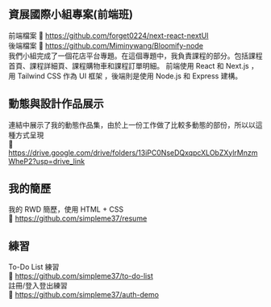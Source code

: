 ## 資展國際小組專案(前端班)
前端檔案 :link: https://github.com/forget0224/next-react-nextUI<br>
後端檔案 :link: https://github.com/Miminywang/Bloomify-node<br>
我們小組完成了一個花店平台專題。在這個專題中，我負責課程的部分。包括課程首頁、課程詳細頁、課程購物車和課程訂單明細。
前端使用 React 和 Next.js ，用 Tailwind CSS 作為 UI 框架 ，後端則是使用 Node.js 和 Express 建構。

## 動態與設計作品展示
連結中展示了我的動態作品集，由於上一份工作做了比較多動態的部份，所以以這種方式呈現<br>
:link: https://drive.google.com/drive/folders/13iPC0NseDQxqpcXLObZXylrMnzmWheP2?usp=drive_link

## 我的簡歷
我的 RWD 簡歷，使用 HTML + CSS<br>
:link: https://github.com/simpleme37/resume

## 練習
To-Do List 練習<br>
:link: https://github.com/simpleme37/to-do-list<br>
註冊/登入登出練習<br>
:link: https://github.com/simpleme37/auth-demo<br>
